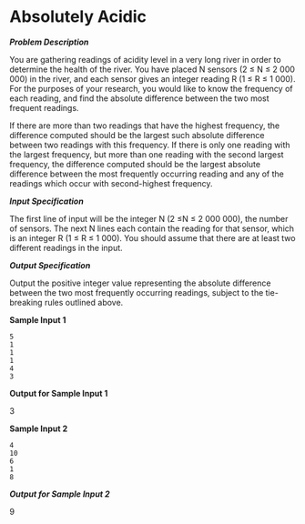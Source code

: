 # Absolutely Acidic

***Problem Description***

You are gathering readings of acidity level in a very long river in order to determine the health of the river. You have placed N sensors (2 ≤ N ≤ 2 000 000) in the river, and each sensor gives an integer reading R (1 ≤ R ≤ 1 000). For the purposes of your research, you would like to know the frequency of each reading, and find the absolute difference between the two most frequent readings.

If there are more than two readings that have the highest frequency, the difference computed should be the largest such absolute difference between two readings with this frequency. If there is only one reading with the largest frequency, but more than one reading with the second largest frequency, the difference computed should be the largest absolute difference between the most frequently occurring reading and any of the readings which occur with second-highest frequency.

***Input Specification***

The first line of input will be the integer N (2 ≤N ≤ 2 000 000), the number of sensors. The next N lines each contain the reading for that sensor, which is an integer R (1 ≤ R ≤ 1 000). You should assume that there are at least two different readings in the input.

***Output Specification***

Output the positive integer value representing the absolute difference between the two most frequently occurring readings, subject to the tie-breaking rules outlined above.

**Sample Input 1**

```
5
1
1
1
4
3
```

**Output for Sample Input 1**

3

**Sample Input 2**

```
4
10
6
1
8
```

***Output for Sample Input 2***

9